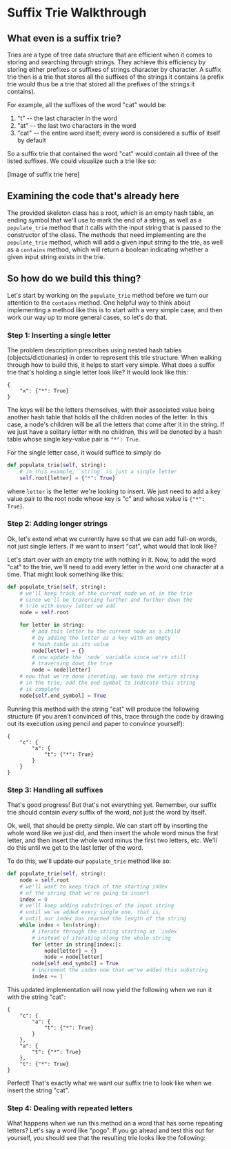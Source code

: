 # Suffix Trie Walkthrough

## What even is a suffix trie?

Tries are a type of tree data structure that are efficient when it comes
to storing and searching through strings. They achieve this efficiency
by storing either prefixes or suffixes of strings character by
character. A suffix trie then is a trie that stores all the suffixes of
the strings it contains (a prefix trie would thus be a trie that stored
all the prefixes of the strings it contains). 

For example, all the suffixes of the word "cat" would be:
1. "t" -- the last character in the word
2. "at" -- the last two characters in the word
3. "cat" -- the entire word itself; every word is considered a suffix of
   itself by default

So a suffix trie that contained the word "cat" would contain all three
of the listed suffixes. We could visualize such a trie like so:

[Image of suffix trie here]

## Examining the code that's already here

The provided skeleton class has a root, which is an empty hash table, an
ending symbol that we'll use to mark the end of a string, as well as a
`populate_trie` method that it calls with the input string that is
passed to the constructor of the class. The methods that need
implementing are the `populate_trie` method, which will add a given
input string to the trie, as well as a `contains` method, which will
return a boolean indicating whether a given input string exists in the
trie.

## So how do we build this thing?

Let's start by working on the `populate_trie` method before we turn our
attention to the `contains` method. One helpful way to think about
implementing a method like this is to start with a very simple case,
and then work our way up to more general cases, so let's do that. 

### Step 1: Inserting a single letter 

The problem description prescribes using nested hash tables
(objects/dictionaries) in order to represent this trie structure. When
walking through how to build this, it helps to start very simple. What
does a suffix trie that's holding a single letter look like? It would
look like this:

```
{
    "x": {"*": True}
}
```

The keys will be the letters themselves, with their associated value
being another hash table that holds all the children nodes of the 
letter. In this case, a node's children will be all the letters that
come after it in the string. If we just have a solitary letter with no
children, this will be denoted by a hash table whose single key-value
pair is `"*": True`. 

For the single letter case, it would suffice to simply do 

```python
def populate_trie(self, string):
    # in this example, `string` is just a single letter
    self.root[letter] = {"*": True}
```

where `letter` is the letter we're looking to insert. We just need to
add a key value pair to the root node whose key is "c" and whose value
is `{"*": True}`. 

### Step 2: Adding longer strings

Ok, let's extend what we currently have so that we can add full-on
words, not just single letters. If we want to insert "cat", what would
that look like?

Let's start over with an empty trie with nothing in it. Now, to add the
word "cat" to the trie, we'll need to add every letter in the word one
character at a time. That might look something like this:

```python
def populate_trie(self, string):
    # we'll keep track of the current node we at in the trie
    # since we'll be traversing further and further down the 
    # trie with every letter we add
    node = self.root

    for letter in string:
        # add this letter to the current node as a child 
        # by adding the letter as a key with an empty 
        # hash table as its value 
        node[letter] = {}
        # now update the `node` variable since we're still
        # traversing down the trie 
        node = node[letter]
    # now that we're done iterating, we have the entire string
    # in the trie; add the end symbol to indicate this string
    # is complete
    node[self.end_symbol] = True
```

Running this method with the string "cat" will produce the following
structure (if you aren't convinced of this, trace through the code by
drawing out its execution using pencil and paper to convince yourself):

```
{
    "c": {
        "a": {
            "t": {"*": True}
        }
    }
}
```

### Step 3: Handling all suffixes 

That's good progress! But that's not everything yet. Remember, our
suffix trie should contain _every_ suffix of the word, not just the word
by itself.

Ok, well, that should be pretty simple. We can start off by inserting
the whole word like we just did, and then insert the whole word minus
the first letter, and then insert the whole word minus the first two
letters, etc. We'll do this until we get to the last letter of the word. 

To do this, we'll update our `populate_trie` method like so:

```python
def populate_trie(self, string):
    node = self.root
    # we'll want to keep track of the starting index
    # of the string that we're going to insert
    index = 0
    # we'll keep adding substrings of the input string
    # until we've added every single one, that is, 
    # until our index has reached the length of the string
    while index < len(string):
        # iterate through the string starting at `index` 
        # instead of iterating along the whole string 
        for letter in string[index:]:
            node[letter] = {}
            node = node[letter]
        node[self.end_symbol] = True
        # increment the index now that we've added this substring
        index += 1
```

This updated implementation will now yield the following when we run it
with the string "cat":

```
{
    "c": {
        "a": {
            "t": {"*": True}
        }
    },
    "a": {
        "t": {"*": True}
    },
    "t": {"*": True}
}
```

Perfect! That's exactly what we want our suffix trie to look like when
we insert the string "cat". 

### Step 4: Dealing with repeated letters

What happens when we run this method on a word that has some repeating
letters? Let's say a word like "pogo". If you go ahead and test this out
for yourself, you should see that the resulting trie looks like the
following:

```

```
